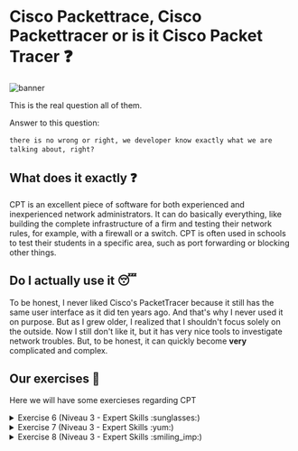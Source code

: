 # Cisco Packettrace, Cisco Packettracer or is it Cisco Packet Tracer :question:

<img src='../img/cisco.png' alt="banner"></img>


This is the real question all of them.

Answer to this question:
```
there is no wrong or right, we developer know exactly what we are talking about, right?
```

## What does it exactly :question:

CPT is an excellent piece of software for both experienced and inexperienced network administrators. It can do basically everything, like building the complete infrastructure of a firm and testing their network rules, for example, with a firewall or a switch. CPT is often used in schools to test their students in a specific area, such as port forwarding or blocking other things.


## Do I actually use it :sleeping:

To be honest, I never liked Cisco's PacketTracer because it still has the same user interface as it did ten years ago. And that's why I never used it on purpose. But as I grew older, I realized that I shouldn't focus solely on the outside. Now I still don't like it, but it has very nice tools to investigate network troubles. But, to be honest, it can quickly become **very** complicated and complex.

## Our exercises :school_satchel:
Here we will have some exercieses regarding CPT


<details>
<summary>Exercise 6 (Niveau 3 - Expert Skills :sunglasses:)</summary>

This was a very simple exercise which was about getting along with the CPT Command Line and some other sub-tasks.

-   Getting along with Command Line :white_check_mark:
-   Name all servers and routers with their IP address / CIDR :white_check_mark:
-   Fill out the routing table for all routers :white_check_mark:
-   Find out how the DHCP works in this scenario :white_check_mark:
</details>

<details>
<summary>Exercise 7 (Niveau 3 - Expert Skills :yum:)</summary>

This exercise was more difficult but still very doable to do. It was more of an process of elimination, fist go to the first notebook and try the ping. If this is not working try it on the second notebook and see the result. So forth and on.. 

I tried these short explained steps to figure out where the issue was located:

-   Ping on site from client, didn't worked - timeout
-   Ping the router, didn't also worked - timeout
-   Listen to trace to client, hops to the first router
-   Listen to trace from server to client, did work

After this I tried to look more into the routing between client and router and after a detailed look I saw there was an entry with an address which was pointing to a non existing address. 

The wrong route entry was deleted and then it worked!
</details>

<details>
<summary>Exercise 8 (Niveau 3 - Expert Skills :smiling_imp:)</summary>

This exercise was actually again a easy one because the main focus was on dealing with dynamic routing.
First things first, this is the network what we should build and get all informations from the network and every device

<img src='../img/cisco_e8.png' alt="banner"></img>

## Purchasing Department PC11: 171.53.16.36 /28

| IP Address / Network                                        	| Number of Hostbits 	| Number of Hosts 	|
|-------------------------------------------------------------	|--------------------	|-----------------	|
| Address:    171.53.16.36 /28<br>Netmaks:    255.255.255.240 	|          4         	|        14       	|
|                                                             	|                    	|                 	|
| Network-ID: 171.53.16.32 /28                                	|                    	|                 	|
| 1st. IP:    171.53.16.33 /28                                	|                    	|                 	|
| Last IP:    171.53.16.46 /28                                	|                    	|                 	|
| Broadcast:  171.53.16.47 /28                                	|                    	|                 	|


## Purchasing Department PC12: 171.53.16.45 /28

| IP Address / Network                                        	| Number of Hostbits 	| Number of Hosts 	|
|-------------------------------------------------------------	|--------------------	|-----------------	|
| Address:    171.53.16.36 /28<br>Netmaks:    255.255.255.240 	|          4         	|        14       	|
|                                                             	|                    	|                 	|
| Network-ID: 171.53.16.32 /28                                	|                    	|                 	|
| 1st. IP:    171.53.16.33 /28                                	|                    	|                 	|
| Last IP:    171.53.16.46 /28                                	|                    	|                 	|
| Broadcast:  171.53.16.47 /28                                	|                    	|                 	|


## Logistics Department PC51: 113.25.0.68 /23

| IP Address / Network                                        	| Number of Hostbits 	| Number of Hosts 	|
|-------------------------------------------------------------	|--------------------	|-----------------	|
| Address:    113.25.0.68 /23<br>Netmaks:    255.255.255.240 	|          9         	|        510       	|
|                                                             	|                    	|                 	|
| Network-ID: 113.25.0.0 /23                                	|                    	|                 	|
| 1st. IP:    113.25.0.1 /23                                	|                    	|                 	|
| Last IP:    113.25.1.254 /23                                	|                    	|                 	|
| Broadcast:  113.25.1.255 /23                               	|                    	|                 	|


## Logistics Department PC51: 113.25.0.68 /23

| IP Address / Network                                        	| Number of Hostbits 	| Number of Hosts 	|
|-------------------------------------------------------------	|--------------------	|-----------------	|
| Address:    113.25.0.68 /23<br>Netmaks:    255.255.255.240 	|          9         	|        510       	|
|                                                             	|                    	|                 	|
| Network-ID: 113.25.0.0 /23                                	|                    	|                 	|
| 1st. IP:    113.25.0.1 /23                                	|                    	|                 	|
| Last IP:    113.25.1.254 /23                                	|                    	|                 	|
| Broadcast:  113.25.1.255 /23                               	|                    	|                 	|

</details>

